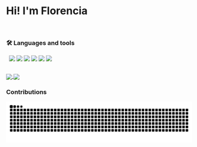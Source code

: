 # Hi! I'm Florencia

<br>

### 🛠️ Languages and tools
![]() ![]()
<img align="center" src="https://img.icons8.com/color/48/000000/java-coffee-cup-logo--v1.png"/>
<img align="center" src="https://img.icons8.com/color/48/000000/spring-logo.png"/>
<img align="center" src="https://img.icons8.com/color/48/000000/mysql-logo.png"/>
<img align="center" src="https://img.icons8.com/color/48/000000/javascript--v1.png"/>
<img align="center" src="https://img.icons8.com/color/48/000000/html-5--v1.png"/>
<img align="center" src="https://img.icons8.com/color/48/000000/css3.png"/>

<br>

<a href="https://github.com/florenciazabala/florenciazabala">
  <img align="center" src="https://github-readme-stats.vercel.app/api?username=florenciazabala&show_icons=true&text_color=FFFFFF&icon_color=FFFFFF&title_color=FFFFFF&bg_color=DEG,68093A,D04103&hide=issues&hide_border=true"/>
</a>
<a href="https://github.com/florenciazabala/florenciazabala">
  <img align="center" background-color="transparent" src="https://github-readme-stats.vercel.app/api/top-langs/?username=florenciazabala&hide=ruby&card_width=300&layout=compact&text_color=FFFFFF&title_color=FFFFFF&border_color=FFFFFF&bg_color=1b1f23e0" />
</a>

<br>

### Contributions
![contributions snake gif](https://github.com/florenciazabala/florenciazabala/blob/output/github-contribution-grid-snake.svg)
